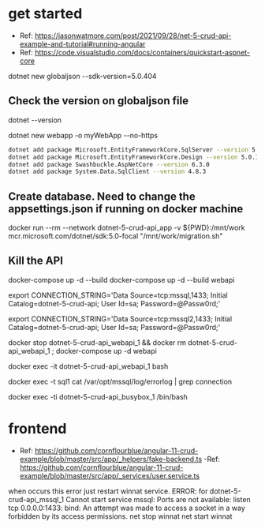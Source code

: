 # get started

- Ref: <https://jasonwatmore.com/post/2021/09/28/net-5-crud-api-example-and-tutorial#running-angular>
- Ref: <https://code.visualstudio.com/docs/containers/quickstart-aspnet-core>

dotnet new globaljson --sdk-version=5.0.404

## Check the version on globaljson file

dotnet --version

dotnet new webapp -o myWebApp --no-https

```Bash
dotnet add package Microsoft.EntityFrameworkCore.SqlServer --version 5.0.16
dotnet add package Microsoft.EntityFrameworkCore.Design --version 5.0.16
dotnet add package Swashbuckle.AspNetCore --version 6.3.0
dotnet add package System.Data.SqlClient --version 4.8.3
```

## Create database. Need to change the appsettings.json if running on docker machine

docker run --rm --network dotnet-5-crud-api_app -v ${PWD}:/mnt/work mcr.microsoft.com/dotnet/sdk:5.0-focal "/mnt/work/migration.sh"

## Kill the API



docker-compose up -d --build 
docker-compose up -d --build webapi

export CONNECTION_STRING='Data Source=tcp:mssql,1433; Initial Catalog=dotnet-5-crud-api; User Id=sa; Password=@Passw0rd;'

export CONNECTION_STRING='Data Source=tcp:mssql2,1433; Initial Catalog=dotnet-5-crud-api; User Id=sa; Password=@Passw0rd;'

docker stop dotnet-5-crud-api_webapi_1 && docker rm dotnet-5-crud-api_webapi_1 ; docker-compose up -d webapi

docker exec -it dotnet-5-crud-api_webapi_1 bash

docker exec -t sql1 cat /var/opt/mssql/log/errorlog | grep connection



docker exec -ti dotnet-5-crud-api_busybox_1 /bin/bash


# frontend 
- Ref: <https://github.com/cornflourblue/angular-11-crud-example/blob/master/src/app/_helpers/fake-backend.ts>
-Ref: <https://github.com/cornflourblue/angular-11-crud-example/blob/master/src/app/_services/user.service.ts>


when occurs this error just restart winnat service.
ERROR: for dotnet-5-crud-api_mssql_1  Cannot start service mssql: Ports are not available: listen tcp 0.0.0.0:1433: bind: An attempt was made to access a socket in a way forbidden by its access permissions.
net stop winnat
net start winnat